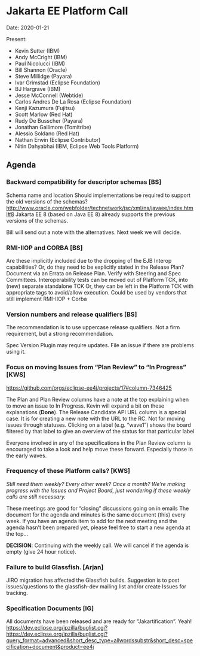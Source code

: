 # Jakarta EE Platform Call

Date: 2020-01-21

Present:

- Kevin Sutter (IBM)
- Andy McCright (IBM)
- Paul Nicolucci (IBM)
- Bill Shannon (Oracle)
- Steve Millidge (Payara)
- Ivar Grimstad (Eclipse Foundation)
- BJ Hargrave (IBM)
- Jesse McConnell (Webtide)
- Carlos Andres De La Rosa (Eclipse Foundation)
- Kenji Kazumura (Fujitsu)
- Scott Marlow (Red Hat)
- Rudy De Busscher (Payara)
- Jonathan Gallimore (Tomitribe)
- Alessio Soldano (Red Hat)
- Nathan Erwin (Eclipse Contributor)
- Nitin Dahyabhai (IBM, Eclipse Web Tools Platform)

## Agenda

### Backward compatibility for descriptor schemas [BS]

Schema name and location
Should implementations be required to support the old versions of the schemas?
http://www.oracle.com/webfolder/technetwork/jsc/xml/ns/javaee/index.html#8 
Jakarta EE 8 (based on Java EE 8) already supports the previous versions of the schemas.

Bill will send out a note with the alternatives.
Next week we will decide.

### RMI-IIOP and CORBA [BS]

Are these implicitly included due to the dropping of the EJB Interop capabilities?
Or, do they need to be explicitly stated in the Release Plan?
Document via an Errata on Release Plan.  Verify with Steering and Spec Committees. 
Interoperability tests can be moved out of Platform TCK, into (new) separate standalone TCK
Or, they can be left in the Platform TCK with appropriate tags to avoid/allow execution.
Could be used by vendors that still implement RMI-IIOP + Corba

### Version numbers and release qualifiers​ [BS]

The recommendation is to use uppercase release qualifiers.  Not a firm requirement, but a strong recommendation.

Spec Version Plugin may require updates. File an issue if there are problems using it.

### Focus on moving Issues from “Plan Review” to “In Progress” [KWS]

https://github.com/orgs/eclipse-ee4j/projects/17#column-7346425

The Plan and Plan Review columns have a note at the top explaining when to move an issue to In Progress.  Kevin will expand a bit on these explanations (**Done**).
The Release Candidate API URL column is a special case. It is for creating a new note with the URL to the RC. Not for moving issues through statuses.
Clicking on a label (e.g. “wave1”) shows the board filtered by that label to give an overview of the status for that particular label

Everyone involved in any of the specifications in the Plan Review column is encouraged to take a look and help move these forward. Especially those in the early waves.

### Frequency of these Platform calls? [KWS]

*Still need them weekly?  Every other week?  Once a month?  We’re making progress with the Issues and Project Board, just wondering if these weekly calls are still necessary.*

These meetings are good for “closing” discussions going on in emails
The document for the agenda and minutes is the same document (this) every week. If you have an agenda item to add for the next meeting and the agenda hasn’t been prepared yet, please feel free to start a new agenda at the top…

**DECISION**: Continuing with the weekly call. We will cancel if the agenda is empty (give 24 hour notice).

### Failure to build Glassfish.  [Arjan]

JIRO migration has affected the Glassfish builds.
Suggestion is to post issues/questions to the glassfish-dev mailing list and/or create Issues for tracking.

### Specification Documents [IG]

All documents have been released and are ready for “Jakartification”.  Yeah!
https://dev.eclipse.org/ipzilla/buglist.cgi?https://dev.eclipse.org/ipzilla/buglist.cgi?query_format=advanced&short_desc_type=allwordssubstr&short_desc=specification+document&product=ee4j 